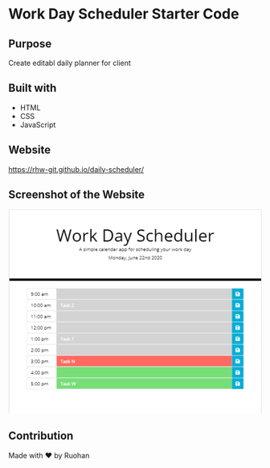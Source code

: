 # Work Day Scheduler Starter Code

## Purpose 
Create editabl daily planner for client  

## Built with
- HTML
- CSS
- JavaScript

## Website
https://rhw-git.github.io/daily-scheduler/

## Screenshot of the Website
![](assets/image/screenshot.PNG)

## Contribution
Made with ❤️ by Ruohan
